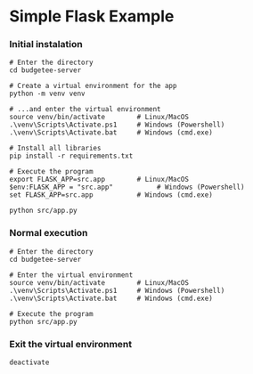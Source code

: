 Simple Flask Example
=====================

### Initial instalation
```shell
# Enter the directory
cd budgetee-server

# Create a virtual environment for the app
python -m venv venv

# ...and enter the virtual environment
source venv/bin/activate        # Linux/MacOS
.\venv\Scripts\Activate.ps1     # Windows (Powershell)
.\venv\Scripts\Activate.bat     # Windows (cmd.exe)

# Install all libraries
pip install -r requirements.txt

# Execute the program
export FLASK_APP=src.app        # Linux/MacOS
$env:FLASK_APP = "src.app"           # Windows (Powershell)
set FLASK_APP=src.app           # Windows (cmd.exe)

python src/app.py
```

### Normal execution
```shell
# Enter the directory
cd budgetee-server

# Enter the virtual environment
source venv/bin/activate        # Linux/MacOS
.\venv\Scripts\Activate.ps1     # Windows (Powershell)
.\venv\Scripts\Activate.bat     # Windows (cmd.exe)

# Execute the program
python src/app.py
```

### Exit the virtual environment
```shell
deactivate
```